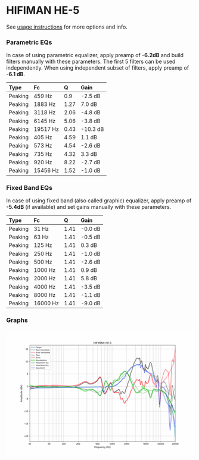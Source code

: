 # HIFIMAN HE-5
See [usage instructions](https://github.com/jaakkopasanen/AutoEq#usage) for more options and info.

### Parametric EQs
In case of using parametric equalizer, apply preamp of **-6.2dB** and build filters manually
with these parameters. The first 5 filters can be used independently.
When using independent subset of filters, apply preamp of **-6.1 dB**.

| Type    | Fc       |    Q | Gain     |
|:--------|:---------|:-----|:---------|
| Peaking | 459 Hz   | 0.9  | -2.5 dB  |
| Peaking | 1883 Hz  | 1.27 | 7.0 dB   |
| Peaking | 3118 Hz  | 2.06 | -4.8 dB  |
| Peaking | 6145 Hz  | 5.06 | -3.8 dB  |
| Peaking | 19517 Hz | 0.43 | -10.3 dB |
| Peaking | 405 Hz   | 4.59 | 1.1 dB   |
| Peaking | 573 Hz   | 4.54 | -2.6 dB  |
| Peaking | 735 Hz   | 4.32 | 3.3 dB   |
| Peaking | 920 Hz   | 8.22 | -2.7 dB  |
| Peaking | 15456 Hz | 1.52 | -1.0 dB  |

### Fixed Band EQs
In case of using fixed band (also called graphic) equalizer, apply preamp of **-5.4dB**
(if available) and set gains manually with these parameters.

| Type    | Fc       |    Q | Gain    |
|:--------|:---------|:-----|:--------|
| Peaking | 31 Hz    | 1.41 | -0.0 dB |
| Peaking | 63 Hz    | 1.41 | -0.5 dB |
| Peaking | 125 Hz   | 1.41 | 0.3 dB  |
| Peaking | 250 Hz   | 1.41 | -1.0 dB |
| Peaking | 500 Hz   | 1.41 | -2.6 dB |
| Peaking | 1000 Hz  | 1.41 | 0.9 dB  |
| Peaking | 2000 Hz  | 1.41 | 5.8 dB  |
| Peaking | 4000 Hz  | 1.41 | -3.5 dB |
| Peaking | 8000 Hz  | 1.41 | -1.1 dB |
| Peaking | 16000 Hz | 1.41 | -9.0 dB |

### Graphs
![](./HIFIMAN%20HE-5.png)